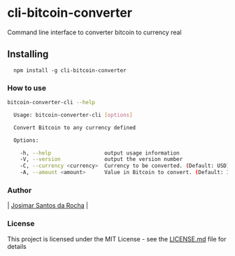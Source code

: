 # cli-bitcoin-converter

Command line interface to converter bitcoin to currency real

## Installing

```
  npm install -g cli-bitcoin-converter
```

### How to use

```sh
bitcoin-converter-cli --help

  Usage: bitcoin-converter-cli [options]

  Convert Bitcoin to any currency defined

  Options:

    -h, --help                 output usage information
    -V, --version              output the version number
    -C, --currency <currency>  Currency to be converted. (Default: USD)
    -A, --amount <amount>      Value in Bitcoin to convert. (Default: 1)
```

### Author

|  [Josimar Santos da Rocha](https://github.com/josimarrocha/)   |

### License

This project is licensed under the MIT License - see the [LICENSE.md](LICENSE.md) file for details
